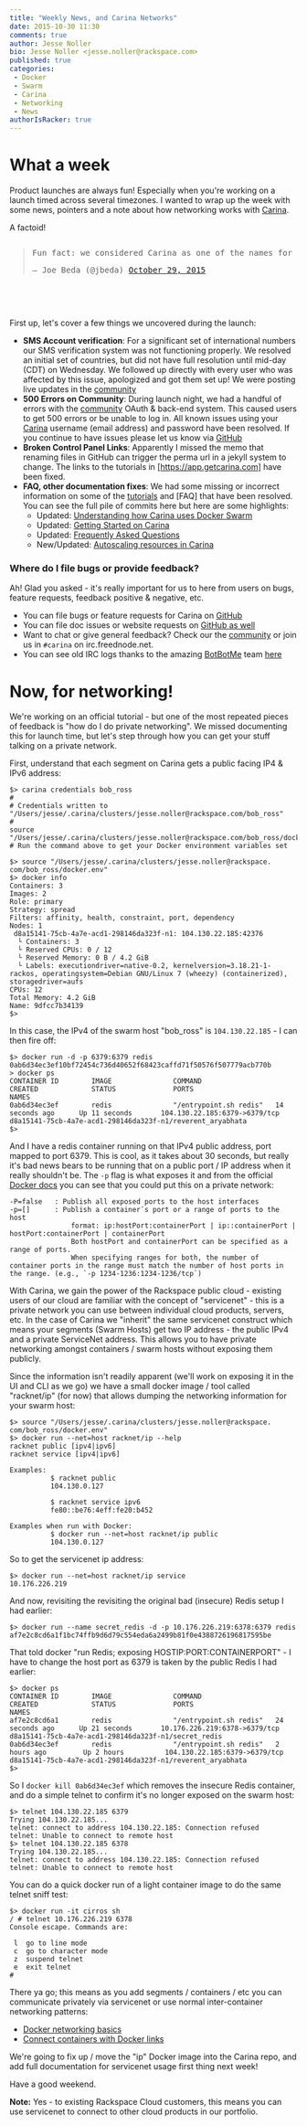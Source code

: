 ```yaml
---
title: "Weekly News, and Carina Networks"
date: 2015-10-30 11:30
comments: true
author: Jesse Noller
bio: Jesse Noller <jesse.noller@rackspace.com>
published: true
categories:
 - Docker
 - Swarm
 - Carina
 - Networking
 - News
authorIsRacker: true
---
```


# What a week

Product launches are always fun! Especially when you're working on a launch timed across several timezones. I wanted to wrap up the week with some news, pointers and a note about how networking works with [Carina].

A factoid!
<pre>
<blockquote class="twitter-tweet" lang="en"><p lang="en" dir="ltr">Fun fact: we considered Carina as one of the names for Kubernetes. Welcome Rackspace to the party! <a href="https://t.co/MdDW7z2PaO">https://t.co/MdDW7z2PaO</a></p>&mdash; Joe Beda (@jbeda) <a href="https://twitter.com/jbeda/status/659784803449860096">October 29, 2015</a></blockquote>
<script async src="//platform.twitter.com/widgets.js" charset="utf-8"></script>
</pre>

First up, let's cover a few things we uncovered during the launch:

* **SMS Account verification**: For a significant set of international numbers our SMS verification system was not functioning properly. We resolved an initial set of countries, but did not have full resolution until mid-day (CDT) on Wednesday. We followed up directly with every user who was affected by this issue, apologized and got them set up! We were posting live updates in the [community]
* **500 Errors on Community**: During launch night, we had a handful of errors with the [community] OAuth & back-end system. This caused users to get 500 errors or be unable to log in. All known issues using your [Carina] username (email address) and password have been resolved. If you continue to have issues please let us know via [GitHub]
* **Broken Control Panel Links**: Apparently I missed the memo that renaming files in GitHub can trigger the perma url in a jekyll system to change. The links to the tutorials in [https://app.getcarina.com] have been fixed.
* **FAQ, other documentation fixes**: We had some missing or incorrect information on some of the [tutorials] and [FAQ] that have been resolved. You can see the full pile of commits here but here are some highlights:
  * Updated: [Understanding how Carina uses Docker Swarm](https://getcarina.com/docs/tutorials/docker-swarm-carina/)
  * Updated: [Getting Started on Carina](https://getcarina.com/docs/getting-started/getting-started-on-carina/)
  * Updated: [Frequently Asked Questions](https://getcarina.com/docs/faq/)
  * New/Updated: [Autoscaling resources in Carina](https://getcarina.com/docs/tutorials/autoscaling-carina/)

### Where do I file bugs or provide feedback?

Ah! Glad you asked - it's really important for us to here from users on bugs, feature requests, feedback positive & negative, etc.

* You can file bugs or feature requests for Carina on [GitHub]
* You can file doc issues or website requests on [GitHub as well](https://github.com/getcarina/getcarina.com/issues)
* Want to chat or give general feedback? Check our the [community] or join us in ```#carina``` on irc.freednode.net.
* You can see old IRC logs thanks to the amazing [BotBotMe](https://botbot.me/) team [here](https://botbot.me/freenode/carina/)  

# Now, for networking!

We're working on an official tutorial - but one of the most repeated pieces of feedback is "how do I do private networking". We missed documenting this for launch time, but let's step through how you can get your stuff talking on a private network.

First, understand that each segment on Carina gets a public facing IP4 & IPv6 address:

```
$> carina credentials bob_ross
#
# Credentials written to "/Users/jesse/.carina/clusters/jesse.noller@rackspace.com/bob_ross"
#
source "/Users/jesse/.carina/clusters/jesse.noller@rackspace.com/bob_ross/docker.env"
# Run the command above to get your Docker environment variables set

$> source "/Users/jesse/.carina/clusters/jesse.noller@rackspace.
com/bob_ross/docker.env"
$> docker info
Containers: 3
Images: 2
Role: primary
Strategy: spread
Filters: affinity, health, constraint, port, dependency
Nodes: 1
 d8a15141-75cb-4a7e-acd1-298146da323f-n1: 104.130.22.185:42376
  └ Containers: 3
  └ Reserved CPUs: 0 / 12
  └ Reserved Memory: 0 B / 4.2 GiB
  └ Labels: executiondriver=native-0.2, kernelversion=3.18.21-1-rackos, operatingsystem=Debian GNU/Linux 7 (wheezy) (containerized), storagedriver=aufs
CPUs: 12
Total Memory: 4.2 GiB
Name: 9dfcc7b34139
$>
```

In this case, the IPv4 of the swarm host "bob_ross" is ```104.130.22.185``` - I can then fire off:

```
$> docker run -d -p 6379:6379 redis
0ab6d34ec3ef10bf72454c736d40652f68423caffd71f50576f507779acb770b
> docker ps
CONTAINER ID        IMAGE               COMMAND                  CREATED             STATUS              PORTS                           NAMES
0ab6d34ec3ef        redis               "/entrypoint.sh redis"   14 seconds ago      Up 11 seconds       104.130.22.185:6379->6379/tcp   d8a15141-75cb-4a7e-acd1-298146da323f-n1/reverent_aryabhata
$>
```

And I have a redis container running on that IPv4 public address, port mapped to port 6379. This is cool, as it takes about 30 seconds, but really it's bad news bears to be running that on a public port / IP address when it really shouldn't be. The ```-p``` flag is what exposes it and from the official [Docker docs](https://docs.docker.com/reference/run#expose-incoming-ports) you can see that you could put this on a private network:

```
-P=false   : Publish all exposed ports to the host interfaces
-p=[]      : Publish a container᾿s port or a range of ports to the host
               format: ip:hostPort:containerPort | ip::containerPort | hostPort:containerPort | containerPort
               Both hostPort and containerPort can be specified as a range of ports.
               When specifying ranges for both, the number of container ports in the range must match the number of host ports in the range. (e.g., `-p 1234-1236:1234-1236/tcp`)
```

With Carina, we gain the power of the Rackspace public cloud - existing users of our cloud are familiar with the concept of "servicenet" - this is a private network you can use between individual cloud products, servers, etc. In the case of Carina we "inherit" the same servicenet construct which means your segments (Swarm Hosts) get two IP address - the public IPv4 and a private ServiceNet address. This allows you to have private networking amongst containers / swarm hosts without exposing them publicly.

Since the information isn't readily apparent (we'll work on exposing it in the UI and CLI as we go) we have a small docker image / tool called "racknet/ip" (for now) that allows dumping the networking information for your swarm host:

```
$> source "/Users/jesse/.carina/clusters/jesse.noller@rackspace.
com/bob_ross/docker.env"
$> docker run --net=host racknet/ip --help
racknet public [ipv4|ipv6]
racknet service [ipv4|ipv6]

Examples:
          $ racknet public
          104.130.0.127

          $ racknet service ipv6
          fe80::be76:4eff:fe20:b452

Examples when run with Docker:
          $ docker run --net=host racknet/ip public
          104.130.0.127
```

So to get the servicenet ip address:

```
$> docker run --net=host racknet/ip service
10.176.226.219
```

And now, revisiting the revisiting the original bad (insecure) Redis setup I had earlier:

```
$> docker run --name secret_redis -d -p 10.176.226.219:6378:6379 redis
af7e2c8cd6a1f1bc74ffb9d6d79c554eda6a2499b81f0e4388726196817595be
```
That told docker "run Redis; exposing HOSTIP:PORT:CONTAINERPORT" - I have to change the host port as 6379 is taken by the public Redis I had earlier:

```
$> docker ps
CONTAINER ID        IMAGE               COMMAND                  CREATED             STATUS              PORTS                           NAMES
af7e2c8cd6a1        redis               "/entrypoint.sh redis"   24 seconds ago      Up 21 seconds       10.176.226.219:6378->6379/tcp   d8a15141-75cb-4a7e-acd1-298146da323f-n1/secret_redis
0ab6d34ec3ef        redis               "/entrypoint.sh redis"   2 hours ago         Up 2 hours          104.130.22.185:6379->6379/tcp   d8a15141-75cb-4a7e-acd1-298146da323f-n1/reverent_aryabhata
$>
```

So I ```docker kill 0ab6d34ec3ef``` which removes the insecure Redis container, and do a simple telnet to confirm it's no longer exposed on the swarm host:

```
$> telnet 104.130.22.185 6379
Trying 104.130.22.185...
telnet: connect to address 104.130.22.185: Connection refused
telnet: Unable to connect to remote host
$> telnet 104.130.22.185 6378
Trying 104.130.22.185...
telnet: connect to address 104.130.22.185: Connection refused
telnet: Unable to connect to remote host
```

You can do a quick docker run of a light container image to do the same telnet sniff test:

```
$> docker run -it cirros sh
/ # telnet 10.176.226.219 6378
Console escape. Commands are:

 l	go to line mode
 c	go to character mode
 z	suspend telnet
 e	exit telnet
#
```

There ya go; this means as you add segments / containers / etc you can communicate privately via servicenet or use normal inter-container networking patterns:

* [Docker networking basics](https://getcarina.com/docs/tutorials/docker-networking-basics/)
* [Connect containers with Docker links](https://getcarina.com/docs/tutorials/connect-docker-containers-with-links/)

We're going to fix up / move the "ip" Docker image into the Carina repo, and add full documentation for servicenet usage first thing next week!

Have a good weekend.

**Note:** Yes - to existing Rackspace Cloud customers, this means you can use servicenet to connect to other cloud products in our portfolio.

[carina]: https://getcarina.com
[tutorials]: https://getcarina.com/docs
[CLI]: https://github.com/getcarina/carina/releases
[community]: https://community.getcarina.com
[GitHub]: https://github.com/getcarina/carina-bugs/issues
